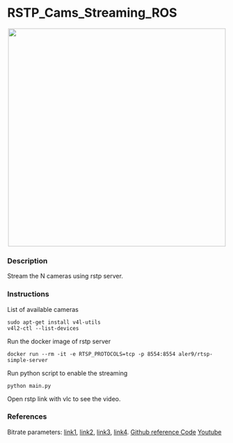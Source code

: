 # RSTP_Cams_Streaming_ROS
<p align="center">
  <img src="https://github.com/DavAl36/RSTP_Cams_Streaming_ROS/assets/114728905/d00d7700-4251-4dfa-8d18-d855106a25dc" width="500" />
</p>

### Description

Stream the N cameras using rstp server.

### Instructions

List of available cameras

```shell
sudo apt-get install v4l-utils
v4l2-ctl --list-devices
```

Run the docker image of rstp server 

```shell
docker run --rm -it -e RTSP_PROTOCOLS=tcp -p 8554:8554 aler9/rtsp-simple-server
```

Run python script to enable the streaming

```shell
python main.py
```

Open rstp link with vlc to see the video.

### References

Bitrate parameters: [link1](https://superuser.com/questions/945413/how-to-consider-bitrate-maxrate-and-bufsize-of-a-video-for-web), [link2](https://trac.ffmpeg.org/wiki/Limiting%20the%20output%20bitrate), [link3](https://trac.ffmpeg.org/wiki/EncodingForStreamingSites), [link4](https://trac.ffmpeg.org/wiki/Limiting%20the%20output%20bitrate).
[Github reference Code](https://github.com/MaxDam/iot_experiments/tree/main/rtsp_producer_consumer_basic)
[Youtube](https://www.youtube.com/watch?v=0waGEDZSFQs)



